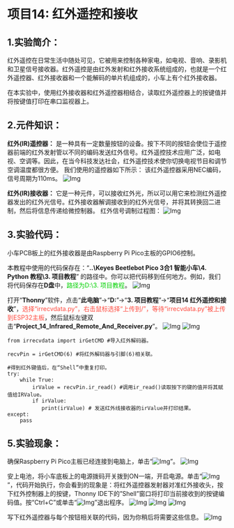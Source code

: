 # 项目14: 红外遥控和接收

## 1.实验简介：
红外遥控在日常生活中随处可见，它被用来控制各种家电，如电视、音响、录影机和卫星信号接收器。红外遥控是由红外发射和红外接收系统组成的，也就是一个红外遥控器、红外接收器和一个能解码的单片机组成的，小车上有个红外接收器。

在本实验中，使用红外接收器和红外遥控器相结合，读取红外遥控器上的按键值并将按键值打印在串口监视器上。

## 2.元件知识：
**红外(IR)遥控器：** 是一种具有一定数量按钮的设备。按下不同的按钮会使位于遥控器前端的红外发射管以不同的编码发送红外信号。红外遥控技术应用广泛，如电视、空调等。因此，在当今科技发达社会，红外遥控技术使你切换电视节目和调节空调温度都很方便。
我们使用的遥控器如下所示：
该红外遥控器采用NEC编码，信号周期为110ms。
![Img](../../media/项目14-1img-20230330135918.png)

**红外(IR)接收器：** 它是一种元件，可以接收红外光，所以可以用它来检测红外遥控器发出的红外光信号。红外接收器解调接收到的红外光信号，并将其转换回二进制，然后将信息传递给微控制器。
红外信号调制过程图：
![Img](../../media/项目14-2img-20230531155411.png)

## 3.实验代码：
小车PCB板上的红外接收器是由Raspberry Pi Pico主板的GPIO6控制。

本教程中使用的代码保存在：“**..\Keyes Beetlebot Pico 3合1 智能小车\4. Python 教程\3. 项目教程**” 的路径中。你可以把代码移到任何地方。例如，我们将代码保存在**D盘**中，<span style="color: rgb(0, 209, 0);">路径为D:\3. 项目教程</span>。
![Img](../../media/电脑D盘路径img-20230601164744.png)

打开“**Thonny**”软件，点击“**此电脑**”→“**D:**”→“**3. 项目教程**”→“**项目14 红外遥控和接收**”，<span style="color: rgb(255, 76, 65);">选择“irrecvdata\.py”，右击鼠标选择“上传到/”，等待“irrecvdata\.py”被上传到ESP32主板</span>，然后鼠标左键双击“**Project_14_Infrared_Remote_And_Receiver.py**”。
![Img](../../media/项目14-3img-20230602111030.png)
![Img](../../media/项目14-4img-20230602111058.png)

```
from irrecvdata import irGetCMD #导入红外解码器。

recvPin = irGetCMD(6) #将红外解码器与引脚(6)相关联。

#得到红外键值后，在“Shell”中重复打印。
try:
    while True:
        irValue = recvPin.ir_read() #调用ir_read()读取按下的键的值并将其赋值给IRValue。
        if irValue:
           print(irValue) # 发送红外线接收器的irValue并打印结果。
except:
    pass

```
## 5.实验现象：
确保Raspberry Pi Pico主板已经连接到电脑上，单击“![Img](../../media/停止或重启后端进程img-20230511100302.png)”。
![Img](../../media/项目14-5img-20230602111233.png)

安上电池，将小车底板上的电源拨码开关拨到ON一端，开启电源。单击“![Img](../../media/运行img-20230511100130.png)”，代码开始执行，你会看到的现象是：将红外遥控器发射器对准红外接收头，按下红外控制器上的按键，Thonny IDE下的”Shell”窗口将打印当前接收到的按键编码值。按“Ctrl+C”或单击“![Img](../../media/停止或重启后端进程img-20230511100302.png)”退出程序。
![Img](../../media/项目14-6img-20230602111353.png)
![Img](../../media/项目15-1img-20230518082547.png)
![Img](../../media/项目14-7img-20230403143029.png)

写下红外遥控器与每个按钮相关联的代码，因为你稍后将需要这些信息。
![Img](../../media/项目14-8img-20230413082028.png)



